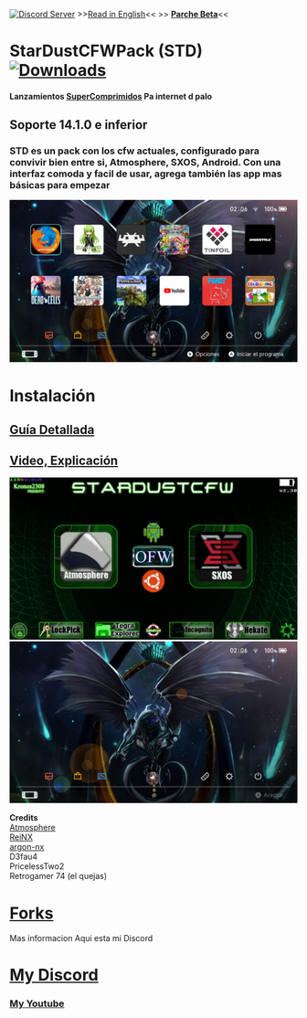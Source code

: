 <a href="https://discord.io/myrincon"><img src="https://discordapp.com/api/guilds/516631805621960704/embed.png" alt="Discord Server" /></a> >>[Read in English](ReadMeEN.md)<< >> **[Parche Beta](https://github.com/StarDustCFW/StarDustCFWPack/archive/refs/heads/master.zip)**<<
# StarDustCFWPack (STD)<a href="https://github.com/StarDustCFW/StarDustCFWPack/releases/latest"><img src="https://img.shields.io/github/downloads/StarDustCFW/StarDustCFWPack/total?style=for-the-badge" alt="Downloads" /></a><br>
#### Lanzamientos [SuperComprimidos](https://github.com/StarDustCFW/StarDustCFWPack/actions) Pa internet d palo
## Soporte 14.1.0 e inferior
### STD es un pack con los cfw actuales, configurado para convivir bien entre si, Atmosphere, SXOS, Android. Con una interfaz comoda y facil de usar, agrega también las app mas básicas para empezar<br>
<a href="https://discord.io/myrincon"><img src="borrame/prev2.jpg" alt="screenshot" /></a>



Instalación
=============
## [Guía Detallada](Guia.md) <br>
## [Video, Explicación](https://youtu.be/YcJRgSNIrpo) <br>

<a href="https://discord.io/myrincon"><img src="borrame/screenshot.jpg" alt="screenshot" /></a>
<a href="https://discord.io/myrincon"><img src="borrame/prev1.jpg" alt="screenshot" /></a>

**Credits**<br>
[Atmosphere](https://github.com/Atmosphere-NX/Atmosphere)<br>
[ReiNX](https://github.com/Reisyukaku/ReiNX)<br>
[argon-nx](https://github.com/Guillem96/argon-nx)<br>
D3fau4<br>
PricelessTwo2<br>
Retrogamer 74 (el quejas)<br>

# [Forks](https://github.com/StarDustCFW) <br>

Mas informacion Aqui esta mi Discord<br>
# [My Discord](https://discord.io/myrincon)<br>
### [My Youtube](https://www.youtube.com/channel/UC0bSZcylREueGQmCM5mksNg?sub_confirmation=1)


